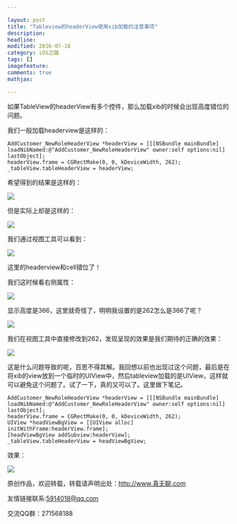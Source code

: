 ```yaml
---

layout: post
title: "Tableview的headerView使用xib加载的注意事项"
description: 
headline: 
modified: 2016-07-18
category: iOS之路
tags: []
imagefeature: 
comments: true
mathjax: 

---
```


如果TableView的headerView有多个控件，那么加载xib的时候会出现高度错位的问题。


我们一般加载headerview是这样的：

	AddCustomer_NewRoleHeaderView *headerView = [[[NSBundle mainBundle] loadNibNamed:@"AddCustomer_NewRoleHeaderView" owner:self options:nil] lastObject];
	headerView.frame = CGRectMake(0, 0, kDeviceWidth, 262);
	_tableView.tableHeaderView = headerView;

希望得到的结果是这样的：

![](/images/tableview-headerview-xib/1.png)

但是实际上却是这样的：

![](/images/tableview-headerview-xib/2.png)

我们通过视图工具可以看到：

![](/images/tableview-headerview-xib/3.png)

这里的headerview和cell错位了！

我们这时候看右侧属性：

![](/images/tableview-headerview-xib/4.png)

显示高度是366，这里就奇怪了，明明我设置的是262怎么是366了呢？

![](/images/tableview-headerview-xib/5.png)

我们在视图工具中直接修改到262，发现呈现的效果是我们期待的正确的效果：

![](/images/tableview-headerview-xib/1.png)

这是什么问题导致的呢，百思不得其解。我回想以前也出现过这个问题，最后是在将xib的view放到一个临时的UIView中，然后tableview加载的是UIView，这样就可以避免这个问题了。试了一下，真的又可以了。这里做下笔记。

	AddCustomer_NewRoleHeaderView *headerView = [[[NSBundle mainBundle] loadNibNamed:@"AddCustomer_NewRoleHeaderView" owner:self options:nil] lastObject];
    headerView.frame = CGRectMake(0, 0, kDeviceWidth, 262);
    UIView *headViewBgView = [[UIView alloc] initWithFrame:headerView.frame];
    [headViewBgView addSubview:headerView];
    _tableView.tableHeaderView = headViewBgView;
    
 效果：
 
 ![](/images/tableview-headerview-xib/1.png)
 

原创作品，欢迎转载，转载请声明出处：<http://www.真无聊.com>
 
友情链接联系:5914018@qq.com
 
交流QQ群：271568188

